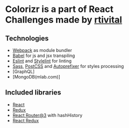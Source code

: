 # Colorizr is a part of React Challenges made by [rtivital](https://github.com/rtivital)

## Technologies
* [Webpack](https://webpack.github.io/) as module bundler
* [Babel](https://babeljs.io/) for js and jsx transpiling
* [Eslint](http://eslint.org/) and [Stylelint](http://stylelint.io/) for linting
* [Sass](http://sass-lang.com/), [PostCSS](http://postcss.org/) and [Autoprefixer](https://github.com/postcss/autoprefixer) for styles processing
* [GraphQL]
* [MongoDB(mlab.com)]

## Included libraries
* [React](https://github.com/facebook/react)
* [Redux](https://github.com/reactjs/redux)
* [React Router@3](https://github.com/ReactTraining/react-router) with hashHistory
* [React Redux](https://github.com/reactjs/react-redux)